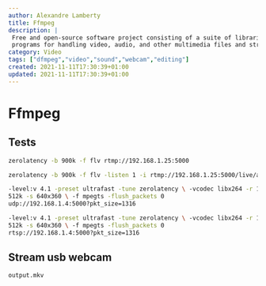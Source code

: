 ```yaml
---
author: Alexandre Lamberty
title: Ffmpeg
description: |
 Free and open-source software project consisting of a suite of libraries and
 programs for handling video, audio, and other multimedia files and streams 
category: Video
tags: ["dfmpeg","video","sound","webcam","editing"]
created: 2021-11-11T17:30:39+01:00
updated: 2021-11-11T17:30:39+01:00
---
```

# Ffmpeg

## Tests

```bash ffmpeg -f v4l2 -i /dev/video0 -preset ultrafast -vcodec libx264 -tune
zerolatency -b 900k -f flv rtmp://192.168.1.25:5000
```

```bash ffmpeg -f v4l2 -i /dev/video0 -preset ultrafast -vcodec libx264 -tune
zerolatency -b 900k -f flv -listen 1 -i rtmp://192.168.1.25:5000/live/app
```

```bash ffmpeg -f dshow -i /dev/video0 -profile:v high -pix_fmt yuvj420p
-level:v 4.1 -preset ultrafast -tune zerolatency \ -vcodec libx264 -r 10 -b:v
512k -s 640x360 \ -f mpegts -flush_packets 0
udp://192.168.1.4:5000?pkt_size=1316
```

```bash ffmpeg -f dshow -i /dev/video0 -profile:v high -pix_fmt yuvj420p
-level:v 4.1 -preset ultrafast -tune zerolatency \ -vcodec libx264 -r 10 -b:v
512k -s 640x360 \ -f mpegts -flush_packets 0
rtsp://192.168.1.4:5000?pkt_size=1316 
```

## Stream usb webcam

```bash ffmpeg -f v4l2 -framerate 25 -video_size 640x480 -i /dev/video0
output.mkv
```

